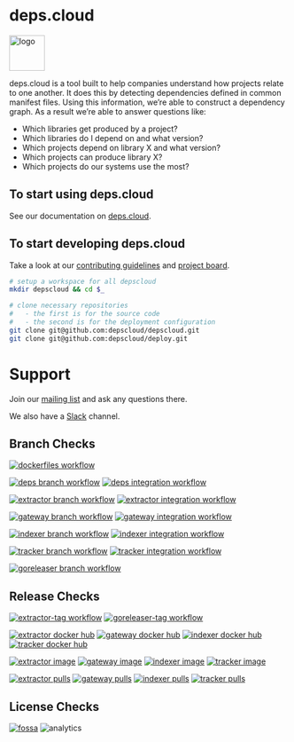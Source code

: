 # deps.cloud

<img alt="logo" width="64" src="https://deps.cloud/favicons/android-chrome-512x512.png"/>

deps.cloud is a tool built to help companies understand how projects relate to one another.
It does this by detecting dependencies defined in common manifest files.
Using this information, we’re able to construct a dependency graph.
As a result we’re able to answer questions like:

* Which libraries get produced by a project?
* Which libraries do I depend on and what version?
* Which projects depend on library X and what version?
* Which projects can produce library X?
* Which projects do our systems use the most?

## To start using deps.cloud

See our documentation on [deps.cloud](https://deps.cloud/docs/).

## To start developing deps.cloud

Take a look at our [contributing guidelines] and [project board].

```bash
# setup a workspace for all depscloud
mkdir depscloud && cd $_

# clone necessary repositories
#   - the first is for the source code
#   - the second is for the deployment configuration
git clone git@github.com:depscloud/depscloud.git
git clone git@github.com:depscloud/deploy.git
```

[contributing guidelines]: https://deps.cloud/docs/contrib/
[project board]: https://github.com/orgs/depscloud/projects/1

# Support

Join our [mailing list] and ask any questions there.

We also have a [Slack] channel.

[mailing list]: https://groups.google.com/a/deps.cloud/forum/#!forum/community/join
[Slack]: https://depscloud.slack.com/join/shared_invite/zt-fd03dm8x-L5Vxh07smWr_vlK9Qg9q5A

## Branch Checks

[![dockerfiles workflow](https://github.com/depscloud/depscloud/workflows/dockerfiles/badge.svg?branch=main)](https://github.com/depscloud/depscloud/actions?query=workflow%3Adockerfiles+branch%3Amain)

[![deps branch workflow](https://github.com/depscloud/depscloud/workflows/deps-branch/badge.svg?branch=main)](https://github.com/depscloud/depscloud/actions?query=workflow%3Adeps-branch+branch%3Amain)
[![deps integration workflow](https://github.com/depscloud/depscloud/workflows/deps-integration/badge.svg?branch=main)](https://github.com/depscloud/depscloud/actions?query=workflow%3Adeps-integration+branch%3Amain)

[![extractor branch workflow](https://github.com/depscloud/depscloud/workflows/extractor-branch/badge.svg?branch=main)](https://github.com/depscloud/depscloud/actions?query=workflow%3Aextractor-branch+branch%3Amain)
[![extractor integration workflow](https://github.com/depscloud/depscloud/workflows/extractor-integration/badge.svg?branch=main)](https://github.com/depscloud/depscloud/actions?query=workflow%3Aextractor-integration+branch%3Amain)

[![gateway branch workflow](https://github.com/depscloud/depscloud/workflows/gateway-branch/badge.svg?branch=main)](https://github.com/depscloud/depscloud/actions?query=workflow%3Agateway-branch+branch%3Amain)
[![gateway integration workflow](https://github.com/depscloud/depscloud/workflows/gateway-integration/badge.svg?branch=main)](https://github.com/depscloud/depscloud/actions?query=workflow%3Agateway-integration+branch%3Amain)

[![indexer branch workflow](https://github.com/depscloud/depscloud/workflows/indexer-branch/badge.svg?branch=main)](https://github.com/depscloud/depscloud/actions?query=workflow%3Aindexer-branch+branch%3Amain)
[![indexer integration workflow](https://github.com/depscloud/depscloud/workflows/indexer-integration/badge.svg?branch=main)](https://github.com/depscloud/depscloud/actions?query=workflow%3Aindexer-integration+branch%3Amain)

[![tracker branch workflow](https://github.com/depscloud/depscloud/workflows/tracker-branch/badge.svg?branch=main)](https://github.com/depscloud/depscloud/actions?query=workflow%3Atracker-branch+branch%3Amain)
[![tracker integration workflow](https://github.com/depscloud/depscloud/workflows/tracker-integration/badge.svg?branch=main)](https://github.com/depscloud/depscloud/actions?query=workflow%3Atracker-integration+branch%3Amain)

[![goreleaser branch workflow](https://github.com/depscloud/depscloud/workflows/goreleaser-branch/badge.svg?branch=main)](https://github.com/depscloud/depscloud/actions?query=workflow%3Agoreleaser-branch+branch%3Amain)

## Release Checks

[![extractor-tag workflow](https://github.com/depscloud/depscloud/workflows/extractor-tag/badge.svg)](https://github.com/depscloud/depscloud/actions?query=workflow%3Aextractor-tag)
[![goreleaser-tag workflow](https://github.com/depscloud/depscloud/workflows/goreleaser-tag/badge.svg)](https://github.com/depscloud/depscloud/actions?query=workflow%3Agoreleaser-tag)

[![extractor docker hub](https://img.shields.io/docker/v/depscloud/extractor?color=blue&label=extractor%20version&sort=semver)](https://hub.docker.com/r/depscloud/extractor/tags)
[![gateway docker hub](https://img.shields.io/docker/v/depscloud/gateway?color=blue&label=gateway%20version&sort=semver)](https://hub.docker.com/r/depscloud/gateway/tags)
[![indexer docker hub](https://img.shields.io/docker/v/depscloud/indexer?color=blue&label=indexer%20version&sort=semver)](https://hub.docker.com/r/depscloud/indexer/tags)
[![tracker docker hub](https://img.shields.io/docker/v/depscloud/tracker?color=blue&label=tracker%20version&sort=semver)](https://hub.docker.com/r/depscloud/tracker/tags)

[![extractor image](https://img.shields.io/docker/image-size/depscloud/extractor?label=extractor%20image&sort=semver)](https://hub.docker.com/r/depscloud/extractor/tags)
[![gateway image](https://img.shields.io/docker/image-size/depscloud/gateway?label=gateway%20image&sort=semver)](https://hub.docker.com/r/depscloud/gateway/tags)
[![indexer image](https://img.shields.io/docker/image-size/depscloud/indexer?label=indexer%20image&sort=semver)](https://hub.docker.com/r/depscloud/indexer/tags)
[![tracker image](https://img.shields.io/docker/image-size/depscloud/tracker?label=tracker%20image&sort=semver)](https://hub.docker.com/r/depscloud/tracker/tags)

[![extractor pulls](https://img.shields.io/docker/pulls/depscloud/extractor?label=extractor%20pulls)](https://hub.docker.com/r/depscloud/extractor/tags)
[![gateway pulls](https://img.shields.io/docker/pulls/depscloud/gateway?label=gateway%20pulls)](https://hub.docker.com/r/depscloud/gateway/tags)
[![indexer pulls](https://img.shields.io/docker/pulls/depscloud/indexer?label=indexer%20pulls)](https://hub.docker.com/r/depscloud/indexer/tags)
[![tracker pulls](https://img.shields.io/docker/pulls/depscloud/tracker?label=tracker%20pulls)](https://hub.docker.com/r/depscloud/tracker/tags)

## License Checks

[![fossa](https://app.fossa.com/api/projects/git%2Bgithub.com%2Fdepscloud%2Fdepscloud.svg?type=large)](https://app.fossa.com/projects/git%2Bgithub.com%2Fdepscloud%2Fdepscloud?ref=badge_large)
![analytics](https://www.google-analytics.com/collect?v=1&cid=555&t=pageview&ec=repo&ea=open&dp=depscloud&dt=depscloud&tid=UA-143087272-2)
